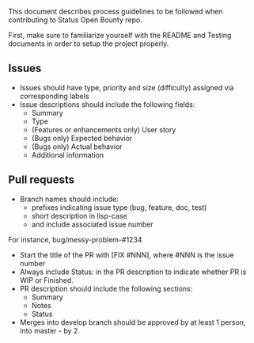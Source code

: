 This document describes process guidelines to be followed when
contributing to Status Open Bounty repo.

First, make sure to familiarize yourself with the README and Testing
documents in order to setup the project properly.

## Issues

  - Issues should have type, priority and size (difficulty) assigned via
    corresponding labels
  - Issue descriptions should include the following fields:
      - Summary
      - Type
      - (Features or enhancements only) User story
      - (Bugs only) Expected behavior
      - (Bugs only) Actual behavior
      - Additional information

## Pull requests

  - Branch names should include:
      - prefixes indicating issue type (bug, feature, doc, test)
      - short description in lisp-case
      - and include associated issue number

For instance, bug/messy-problem-\#1234

  - Start the title of the PR with \[FIX \#NNN\], where \#NNN is the
    issue number
  - Always include Status: in the PR description to indicate whether PR
    is WIP or Finished.
  - PR description should include the following sections:
      - Summary
      - Notes
      - Status
  - Merges into develop branch should be approved by at least 1 person,
    into master - by 2.